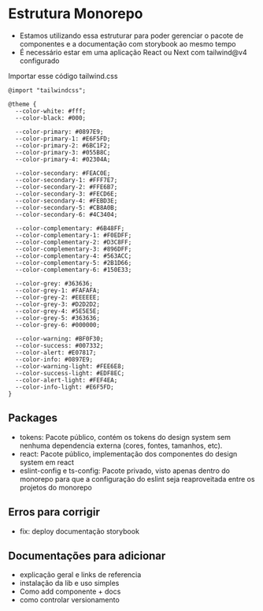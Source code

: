 # Estrutura Monorepo

- Estamos utilizando essa estruturar para poder gerenciar o pacote de componentes e a documentação com storybook ao mesmo tempo
- É necessário estar em uma aplicação React ou Next com tailwind@v4 configurado

Importar esse código tailwind.css

```
@import "tailwindcss";

@theme {
  --color-white: #fff;
  --color-black: #000;

  --color-primary: #0897E9;
  --color-primary-1: #E6F5FD;
  --color-primary-2: #6BC1F2;
  --color-primary-3: #055B8C;
  --color-primary-4: #02304A;

  --color-secondary: #FEAC0E;
  --color-secondary-1: #FFF7E7;
  --color-secondary-2: #FFE6B7;
  --color-secondary-3: #FECD6E;
  --color-secondary-4: #FEBD3E;
  --color-secondary-5: #CB8A0B;
  --color-secondary-6: #4C3404;

  --color-complementary: #6B48FF;
  --color-complementary-1: #F0EDFF;
  --color-complementary-2: #D3C8FF;
  --color-complementary-3: #896DFF;
  --color-complementary-4: #563ACC;
  --color-complementary-5: #2B1D66;
  --color-complementary-6: #150E33;

  --color-grey: #363636;
  --color-grey-1: #FAFAFA;
  --color-grey-2: #EEEEEE;
  --color-grey-3: #D2D2D2;
  --color-grey-4: #5E5E5E;
  --color-grey-5: #363636;
  --color-grey-6: #000000;

  --color-warning: #BF0F30;
  --color-success: #007332;
  --color-alert: #E07817;
  --color-info: #0897E9;
  --color-warning-light: #FEE6E8;
  --color-success-light: #EDF8EC;
  --color-alert-light: #FEF4EA;
  --color-info-light: #E6F5FD;
}
```

## Packages

- tokens: Pacote público, contém os tokens do design system sem nenhuma dependencia externa (cores, fontes, tamanhos, etc).
- react: Pacote público, implementação dos componentes do design system em react
- eslint-config e ts-config: Pacote privado, visto apenas dentro do monorepo para que a configuração do eslint seja reaproveitada entre os projetos do monorepo

## Erros para corrigir

- fix: deploy documentação storybook

## Documentações para adicionar

- explicação geral e links de referencia
- instalação da lib e uso simples
- Como add componente + docs
- como controlar versionamento